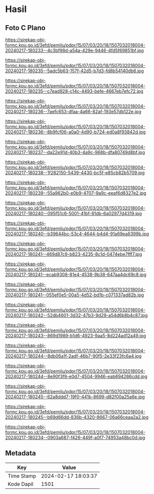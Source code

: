# Hasil

## Foto C Plano

https://sirekap-obj-formc.kpu.go.id/3efd/pemilu/pdpr/15/07/03/20/18/1507032018004-20240217-180233--4c3bf98d-a54a-429e-9446-4fd5f69851bf.jpg

https://sirekap-obj-formc.kpu.go.id/3efd/pemilu/pdpr/15/07/03/20/18/1507032018004-20240217-180235--5adc5b63-157f-42d5-b7d3-fd8b54140db6.jpg

https://sirekap-obj-formc.kpu.go.id/3efd/pemilu/pdpr/15/07/03/20/18/1507032018004-20240217-180235--c7ead928-c14c-4493-befe-4667eb7efc72.jpg

https://sirekap-obj-formc.kpu.go.id/3efd/pemilu/pdpr/15/07/03/20/18/1507032018004-20240217-180236--7aefc653-dfaa-4a66-82af-193e57db122e.jpg

https://sirekap-obj-formc.kpu.go.id/3efd/pemilu/pdpr/15/07/03/20/18/1507032018004-20240217-180236--8b9fcf06-a0a0-4d90-b724-ed0a8f93842d.jpg

https://sirekap-obj-formc.kpu.go.id/3efd/pemilu/pdpr/15/07/03/20/18/1507032018004-20240217-180237--da22e91d-40b3-4a9c-968b-dfa80749d8bf.jpg

https://sirekap-obj-formc.kpu.go.id/3efd/pemilu/pdpr/15/07/03/20/18/1507032018004-20240217-180238--1f282150-5439-4430-bc5f-e85cb82b5709.jpg

https://sirekap-obj-formc.kpu.go.id/3efd/pemilu/pdpr/15/07/03/20/18/1507032018004-20240217-180239--55a962b0-e0b9-4707-9a9c-eeaf6d8327e2.jpg

https://sirekap-obj-formc.kpu.go.id/3efd/pemilu/pdpr/15/07/03/20/18/1507032018004-20240217-180240--095f51c6-5001-41bf-81db-6a02977d4319.jpg

https://sirekap-obj-formc.kpu.go.id/3efd/pemilu/pdpr/15/07/03/20/18/1507032018004-20240217-180240--b39644bc-53c4-4644-b4d4-91a69ea6399b.jpg

https://sirekap-obj-formc.kpu.go.id/3efd/pemilu/pdpr/15/07/03/20/18/1507032018004-20240217-180241--469d87c9-b823-4235-8c1d-0474ebe7fff7.jpg

https://sirekap-obj-formc.kpu.go.id/3efd/pemilu/pdpr/15/07/03/20/18/1507032018004-20240217-180241--ecab9308-81e4-4538-9b38-647aa4dc69c8.jpg

https://sirekap-obj-formc.kpu.go.id/3efd/pemilu/pdpr/15/07/03/20/18/1507032018004-20240217-180241--055ef0e5-00a5-4d52-bd1b-c071337ad82b.jpg

https://sirekap-obj-formc.kpu.go.id/3efd/pemilu/pdpr/15/07/03/20/18/1507032018004-20240217-180242--52db4601-3d32-47b3-9d29-a54d6b8b4c87.jpg

https://sirekap-obj-formc.kpu.go.id/3efd/pemilu/pdpr/15/07/03/20/18/1507032018004-20240217-180243--869d1989-b1d6-4923-9aa5-8d224ad12a49.jpg

https://sirekap-obj-formc.kpu.go.id/3efd/pemilu/pdpr/15/07/03/20/18/1507032018004-20240217-180244--8db06a1f-2adf-46b7-90f5-2e33f23fc6a4.jpg

https://sirekap-obj-formc.kpu.go.id/3efd/pemilu/pdpr/15/07/03/20/18/1507032018004-20240217-180244--8e90f3f9-e0d7-4504-9946-eab694266cdd.jpg

https://sirekap-obj-formc.kpu.go.id/3efd/pemilu/pdpr/15/07/03/20/18/1507032018004-20240217-180245--62a8ddd7-19f0-441b-8699-d82f00a25a6e.jpg

https://sirekap-obj-formc.kpu.go.id/3efd/pemilu/pdpr/15/07/03/20/18/1507032018004-20240217-180245--b69d66dd-836b-4320-8667-06a66ceaa2a2.jpg

https://sirekap-obj-formc.kpu.go.id/3efd/pemilu/pdpr/15/07/03/20/18/1507032018004-20240217-180234--0903a687-f426-449f-a0f7-74953a48bc0d.jpg


## Metadata

| Key        | Value               |
| ---------- | ------------------- |
| Time Stamp | 2024-02-17 18:03:37 |
| Kode Dapil | 1501                |




